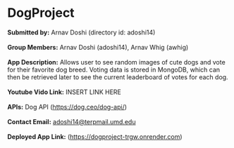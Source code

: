 # DogProject
__Submitted by:__ Arnav Doshi (directory id: adoshi14) 
<br><br>
__Group Members:__ Arnav Doshi (adoshi14), Arnav Whig (awhig)
<br><br>
__App Description:__ Allows user to see random images of cute dogs and vote for their favorite 
dog breed. Voting data is stored in MongoDB, which can then be retrieved later to see the current leaderboard of votes for each dog. 
<br><br>
__Youtube Vido Link:__ INSERT LINK HERE
<br><br>
__APIs:__ Dog API (https://dog.ceo/dog-api/)
<br><br>
__Contact Email:__ adoshi14@terpmail.umd.edu
<br><br>
__Deployed App Link:__ (https://dogproject-trgw.onrender.com)
